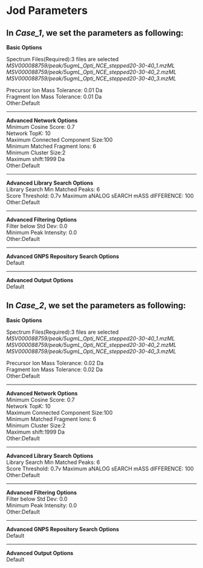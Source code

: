 # Jod Parameters<br>

## In *Case_1*, we set the parameters as following:<br>

**Basic Options<br>**

Spectrum Files(Required):3 files are selected<br>
*MSV000088759/peak/5ugmL_Opti_NCE_stepped20-30-40_1.mzML<br>
 MSV000088759/peak/5ugmL_Opti_NCE_stepped20-30-40_2.mzML<br>
 MSV000088759/peak/5ugmL_Opti_NCE_stepped20-30-40_3.mzML<br>*

Precursor Ion Mass Tolerance: 0.01 Da<br>
Fragment Ion Mass Tolerance: 0.01 Da<br>
Other:Default<br>
__________________________________________________________________________________________
**Advanced Network Options<br>**
Minimum Cosine Score: 0.7<br>
Network TopK: 10<br>
Maximum Connected Component Size:100<br>
Minimum Matched Fragment Ions: 6<br>
Minimum Cluster Size:2<br>
Maximum shift:1999 Da<br>
Other:Default<br>
__________________________________________________________________________________________
**Advanced Library Search Options<br>**
Library Search Min Matched Peaks: 6<br>
Score Threshold: 0.7v
Maximum aNALOG sEARCH mASS dIFFERENCE: 100<br>
Other:Default<br>
__________________________________________________________________________________________
**Advanced Filtering Options<br>**
Filter below Std Dev: 0.0<br>
Minimum Peak Intensity: 0.0<br>
Other:Default<br>
__________________________________________________________________________________________
**Advanced GNPS Repository Search Options<br>**
Default<br>
__________________________________________________________________________________________
**Advanced Output Options<br>**
Default<br>



## In *Case_2*, we set the parameters as following:<br>

**Basic Options<br>**

Spectrum Files(Required):3 files are selected<br>
*MSV000088759/peak/5ugmL_Opti_NCE_stepped20-30-40_1.mzML<br>
 MSV000088759/peak/5ugmL_Opti_NCE_stepped20-30-40_2.mzML<br>
 MSV000088759/peak/5ugmL_Opti_NCE_stepped20-30-40_3.mzML<br>*

Precursor Ion Mass Tolerance: 0.02 Da<br>
Fragment Ion Mass Tolerance: 0.02 Da<br>
Other:Default<br>
__________________________________________________________________________________________
**Advanced Network Options<br>**
Minimum Cosine Score: 0.7<br>
Network TopK: 10<br>
Maximum Connected Component Size:100<br>
Minimum Matched Fragment Ions: 6<br>
Minimum Cluster Size:2<br>
Maximum shift:1999 Da<br>
Other:Default<br>
__________________________________________________________________________________________
**Advanced Library Search Options<br>**
Library Search Min Matched Peaks: 6<br>
Score Threshold: 0.7v
Maximum aNALOG sEARCH mASS dIFFERENCE: 100<br>
Other:Default<br>
__________________________________________________________________________________________
**Advanced Filtering Options<br>**
Filter below Std Dev: 0.0<br>
Minimum Peak Intensity: 0.0<br>
Other:Default<br>
__________________________________________________________________________________________
**Advanced GNPS Repository Search Options<br>**
Default<br>
__________________________________________________________________________________________
**Advanced Output Options<br>**
Default<br>
